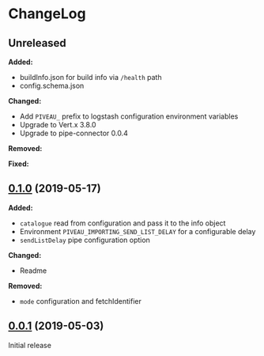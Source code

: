 # ChangeLog

## Unreleased

**Added:**
* buildInfo.json for build info via `/health` path
* config.schema.json

**Changed:**
* Add `PIVEAU_` prefix to logstash configuration environment variables
* Upgrade to Vert.x 3.8.0
* Upgrade to pipe-connector 0.0.4

**Removed:**

**Fixed:**

## [0.1.0](https://gitlab.fokus.fraunhofer.de/viaduct/piveau-importing-oaipmh/tags/0.1.0) (2019-05-17)

**Added:**
* `catalogue` read from configuration and pass it to the info object
* Environment `PIVEAU_IMPORTING_SEND_LIST_DELAY` for a configurable delay
* `sendListDelay` pipe configuration option

**Changed:**
* Readme

**Removed:**
* `mode` configuration and fetchIdentifier

## [0.0.1](https://gitlab.fokus.fraunhofer.de/viaduct/piveau-importing-oaipmh/tags/0.0.1) (2019-05-03)
Initial release
